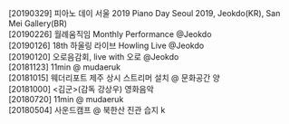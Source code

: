 [20190329] 피아노 데이 서울 2019 Piano Day Seoul 2019, Jeokdo(KR), San Mei Gallery(BR)<br>
[20190226] 월례움직임 Monthly Performance @Jeokdo<br>
[20190126] 18th 하울링 라이브 Howling Live @Jeokdo<br>
[20190120] 오로음감회, live with 오로 @Jeokdo<br>
[20181123] 11min @ mudaeruk<br> 
[20181015] 웨더리포트 제주 상시 스트리머 설치 @ 문화공간 양<br>
[20181000] <김군>(감독 강상우) 영화음악<br>
[20180720] 11min @ mudaeruk<br> 
[20180504] 사운드캠프 @ 북한산 진관 습지 k<br> 
